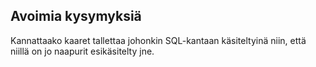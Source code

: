 ## Avoimia kysymyksiä

Kannattaako kaaret tallettaa johonkin SQL-kantaan käsiteltyinä niin, että niillä on jo naapurit esikäsitelty jne.


